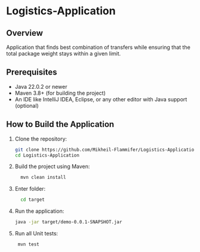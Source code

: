 # Logistics-Application

## Overview

Application that finds best combination of transfers while ensuring that the total package weight stays within a given limit.

## Prerequisites

- Java 22.0.2 or newer
- Maven 3.8+ (for building the project)
- An IDE like IntelliJ IDEA, Eclipse, or any other editor with Java support (optional)

## How to Build the Application

1. Clone the repository:
   ```bash
   git clone https://github.com/Mikheil-Flammifer/Logistics-Application.git)
   cd Logistics-Application

2. Build the project using Maven:
   ```bash
     mvn clean install
   
4. Enter folder:
   ```bash
     cd target

6. Run the application:
      ```bash
     java -jar target/demo-0.0.1-SNAPSHOT.jar

8. Run all Unit tests:
   ```bash
    mvn test



